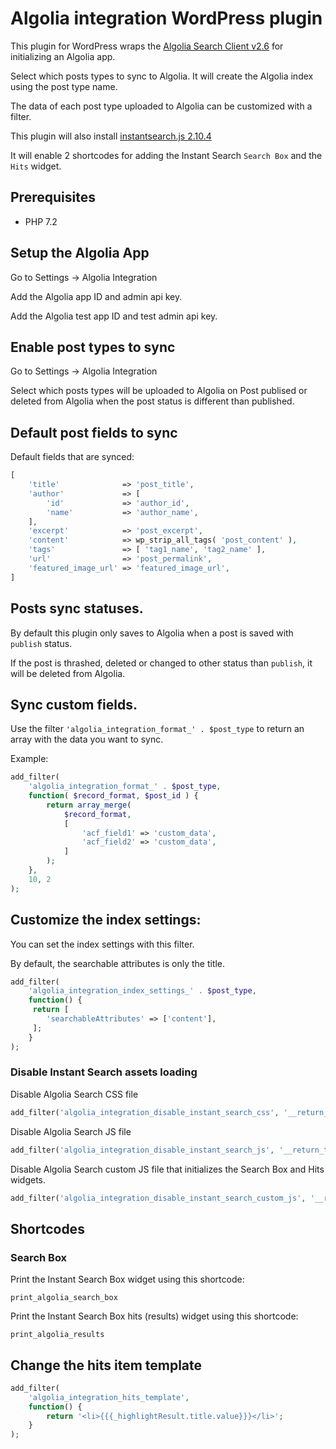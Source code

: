 # Algolia integration WordPress plugin

This plugin for WordPress wraps the [Algolia Search Client v2.6](https://www.algolia.com/doc/integration/wordpress/getting-started/quick-start/?language=php) for initializing an Algolia app.

Select which posts types to sync to Algolia. It will create the Algolia index using the post type name. 

The data of each post type uploaded to Algolia can be customized with a filter. 

This plugin will also install [instantsearch.js 2.10.4](https://community.algolia.com/instantsearch.js/v2/getting-started.html)

It will enable 2 shortcodes for adding the Instant Search `Search Box` and the `Hits` widget.

## Prerequisites
- PHP 7.2

## Setup the Algolia App

Go to Settings -> Algolia Integration

Add the Algolia app ID and admin api key.

Add the Algolia test app ID and test admin api key.

## Enable post types to sync

Go to Settings -> Algolia Integration

Select which posts types will be uploaded to Algolia on Post publised
or deleted from Algolia when the post status is different than published.

## Default post fields to sync

Default fields that are synced:
```php
[
    'title'              => 'post_title',
    'author'             => [
        'id'             => 'author_id',
        'name'           => 'author_name',
    ],
    'excerpt'            => 'post_excerpt',
    'content'            => wp_strip_all_tags( 'post_content' ),
    'tags'               => [ 'tag1_name', 'tag2_name' ],
    'url'                => 'post_permalink',
    'featured_image_url' => 'featured_image_url',
]
```

## Posts sync statuses.
By default this plugin only saves to Algolia when a post is saved with `publish` status.

If the post is thrashed, deleted or changed to other status than `publish`, it will be deleted from Algolia. 


## Sync custom fields.

Use the filter `'algolia_integration_format_' . $post_type` to return an array with the data you want to sync.

Example:
```php
add_filter(
	'algolia_integration_format_' . $post_type,
	function( $record_format, $post_id ) {
		return array_merge(
		    $record_format,
            [
                'acf_field1' => 'custom_data',
                'acf_field2' => 'custom_data',
            ]
		);
	},
	10, 2
);
```

## Customize the index settings:

You can set the index settings with this filter.

By default, the searchable attributes is only the title.

```php
add_filter(
	'algolia_integration_index_settings_' . $post_type,
	function() {
	 return [
        'searchableAttributes' => ['content'],
     ];
	}
);
```

### Disable Instant Search assets loading
Disable Algolia Search CSS file
```php
add_filter('algolia_integration_disable_instant_search_css', '__return_true' );
```
Disable Algolia Search JS file
```php
add_filter('algolia_integration_disable_instant_search_js', '__return_true' );
```
Disable Algolia Search custom JS file that initializes the Search Box and Hits widgets.
```php
add_filter('algolia_integration_disable_instant_search_custom_js', '__return_true' );
```

## Shortcodes
### Search Box
Print the Instant Search Box widget using this shortcode:

`print_algolia_search_box`

Print the Instant Search Box hits (results) widget using this shortcode:

`print_algolia_results`

## Change the hits item template
```php
add_filter( 
    'algolia_integration_hits_template', 
    function() { 
        return '<li>{{{_highlightResult.title.value}}}</li>'; 
    } 
);
```
